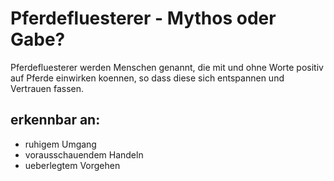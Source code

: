 # Pferdefluesterer - Mythos oder Gabe?

Pferdefluesterer werden Menschen genannt, die mit und ohne Worte positiv auf Pferde einwirken koennen, so dass diese sich entspannen und Vertrauen fassen.

## erkennbar an:
* ruhigem Umgang
* vorausschauendem Handeln
* ueberlegtem Vorgehen
